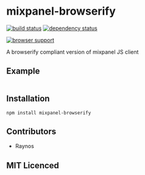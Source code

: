 # mixpanel-browserify

[![build status][1]][2] [![dependency status][3]][4]

[![browser support][5]][6]

A browserify compliant version of mixpanel JS client

## Example

```js

```

## Installation

`npm install mixpanel-browserify`

## Contributors

 - Raynos

## MIT Licenced

  [1]: https://secure.travis-ci.org/Colingo/mixpanel-browserify.png
  [2]: http://travis-ci.org/Colingo/mixpanel-browserify
  [3]: http://david-dm.org/Colingo/mixpanel-browserify/status.png
  [4]: http://david-dm.org/Colingo/mixpanel-browserify
  [5]: http://ci.testling.com/Colingo/mixpanel-browserify.png
  [6]: http://ci.testling.com/Colingo/mixpanel-browserify
